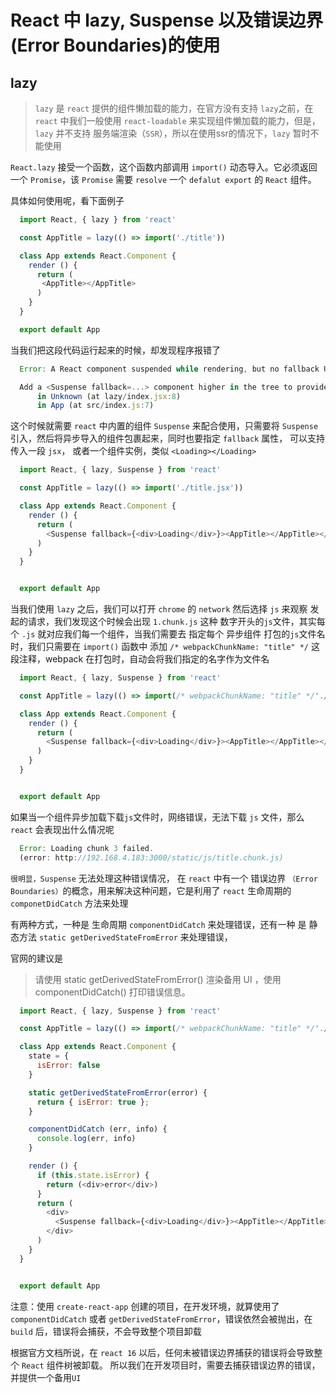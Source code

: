 # React 中 lazy, Suspense 以及错误边界(Error Boundaries)的使用

## lazy 


> `lazy` 是 `react` 提供的组件懒加载的能力，在官方没有支持 `lazy`之前，在 `react` 中我们一般使用 `react-loadable` 来实现组件懒加载的能力，但是，`lazy` 并不支持 服务端渲染（`SSR`），所以在使用ssr的情况下，`lazy` 暂时不能使用

`React.lazy` 接受一个函数，这个函数内部调用 `import()` 动态导入。它必须返回一个 `Promise`，该 `Promise` 需要 `resolve` 一个 `defalut export` 的 `React` 组件。


具体如何使用呢，看下面例子

```javascript
  import React, { lazy } from 'react'

  const AppTitle = lazy(() => import('./title'))

  class App extends React.Component {
    render () {
      return (
       <AppTitle></AppTitle>
      )
    }
  }

  export default App

```

当我们把这段代码运行起来的时候，却发现程序报错了

```javascript
  Error: A React component suspended while rendering, but no fallback UI was specified.

  Add a <Suspense fallback=...> component higher in the tree to provide a loading indicator or placeholder to display.
      in Unknown (at lazy/index.jsx:8)
      in App (at src/index.js:7)
```

这个时候就需要 `react` 中内置的组件 `Suspense` 来配合使用，只需要将 `Suspense` 引入，然后将异步导入的组件包裹起来，同时也要指定 `fallback` 属性， 可以支持传入一段
`jsx`， 或者一个组件实例，类似  `<Loading></Loading>`


```javascript
  import React, { lazy, Suspense } from 'react'

  const AppTitle = lazy(() => import('./title.jsx'))

  class App extends React.Component {
    render () {
      return (
        <Suspense fallback={<div>Loading</div>}><AppTitle></AppTitle></Suspense>
      )
    }
  }


  export default App

```

当我们使用 `lazy` 之后，我们可以打开 `chrome` 的 `network` 然后选择 `js` 来观察 发起的请求，我们发现这个时候会出现  `1.chunk.js` 这种 数字开头的`js`文件，其实每个  `.js`  就对应我们每一个组件，当我们需要去 指定每个 异步组件 打包的`js`文件名时，我们只需要在 `import()` 函数中 添加 `/* webpackChunkName: "title" */` 这段注释，webpack 在打包时，自动会将我们指定的名字作为文件名

```javascript
  import React, { lazy, Suspense } from 'react'

  const AppTitle = lazy(() => import(/* webpackChunkName: "title" */'./title.jsx'))

  class App extends React.Component {
    render () {
      return (
        <Suspense fallback={<div>Loading</div>}><AppTitle></AppTitle></Suspense>
      )
    }
  }


  export default App

```

如果当一个组件异步加载下载`js`文件时，网络错误，无法下载 `js` 文件，那么 `react` 会表现出什么情况呢

```javascript
  Error: Loading chunk 3 failed.
  (error: http://192.168.4.183:3000/static/js/title.chunk.js)
```

`很明显，Suspense` 无法处理这种错误情况， 在 `react` 中有一个 错误边界 `（Error Boundaries）`的概念，用来解决这种问题，它是利用了 `react` 生命周期的 `componetDidCatch` 方法来处理

有两种方式，一种是 生命周期 `componentDidCatch` 来处理错误，还有一种 是 静态方法 `static getDerivedStateFromError` 来处理错误，

官网的建议是 

>请使用 static getDerivedStateFromError() 渲染备用 UI ，使用 componentDidCatch() 打印错误信息。

```javascript
  import React, { lazy, Suspense } from 'react'

  const AppTitle = lazy(() => import(/* webpackChunkName: "title" */'./title.jsx'))

  class App extends React.Component {
    state = {
      isError: false
    }

    static getDerivedStateFromError(error) {
      return { isError: true };
    }

    componentDidCatch (err, info) {
      console.log(err, info)
    }

    render () {
      if (this.state.isError) {
        return (<div>error</div>)
      }
      return (
        <div>
          <Suspense fallback={<div>Loading</div>}><AppTitle></AppTitle></Suspense>
        </div>
      )
    }
  }


  export default App
```

注意：使用 `create-react-app` 创建的项目，在开发环境，就算使用了 `componentDidCatch` 或者 `getDerivedStateFromError`，错误依然会被抛出，在 `build` 后，错误将会捕获，不会导致整个项目卸载


根据官方文档所说，在 `react 16` 以后，任何未被错误边界捕获的错误将会导致整个 `React` 组件树被卸载。 所以我们在开发项目时，需要去捕获错误边界的错误，并提供一个备用`UI` 
